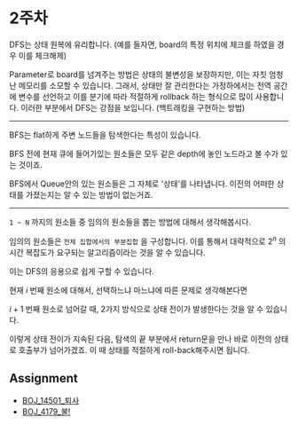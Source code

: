 # 2주차

DFS는 상태 원복에 유리합니다. (예를 들자면, board의 특정 위치에 체크를 하였을 경우 이를 체크해제)

Parameter로 board를 넘겨주는 방법은 상태의 불변성을 보장하지만, 이는 자칫 엄청난 메모리를 소모할 수 있습니다. 그래서, 상태만 잘 관리한다는 가정하에서는 전역 공간에 변수를 선언하고 이를 분기에 따라 적절하게 rollback 하는 형식으로 많이 사용합니다. 이러한 부분에서 DFS는 강점을 보입니다. (백트래킹을 구현하는 방법)

---

BFS는 flat하게 주변 노드들을 탐색한다는 특성이 있습니다.

BFS 전에 현재 큐에 들어가있는 원소들은 모두 같은 depth에 놓인 노드라고 볼 수가 있는 것이죠.

BFS에서 Queue안의 있는 원소들은 그 자체로 '상태'를 나타냅니다. 이전의 어떠한 상태를 가졌는지는 알 수 있는 방법이 없는거죠.

---

`1 ~ N` 까지의 원소들 중 임의의 원소들을 뽑는 방법에 대해서 생각해봅시다.

임의의 원소들은 `전체 집합에서의 부분집합` 을 구성합니다. 이를 통해서 대략적으로 $2^n$ 의 시간 복잡도가 요구되는 알고리즘이라는 것을 알 수 있습니다. 

이는 DFS의 응용으로 쉽게 구할 수 있습니다.

현재 $i$ 번째 원소에 대해서, 선택하느냐 마느냐에 따른 문제로 생각해본다면

$i+1$ 번째 원소로 넘어갈 때, 2가지 방식으로 상태 전이가 발생한다는 것을 알 수 있습니다.

이렇게 상태 전이가 지속된 다음, 탐색의 끝 부분에서 return문을 만나 바로 이전의 상태로 호출부가 넘어가겠죠. 이 때 상태를 적절하게 roll-back해주시면 됩니다.  



## Assignment

* [BOJ_14501_퇴사](https://www.acmicpc.net/problem/14501)
* [BOJ_4179_불!](https://www.acmicpc.net/problem/4179)





